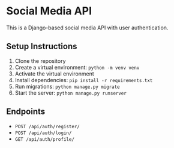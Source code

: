 # Social Media API

This is a Django-based social media API with user authentication.

## Setup Instructions

1. Clone the repository
2. Create a virtual environment: `python -m venv venv`
3. Activate the virtual environment
4. Install dependencies: `pip install -r requirements.txt`
5. Run migrations: `python manage.py migrate`
6. Start the server: `python manage.py runserver`

## Endpoints

- `POST /api/auth/register/`
- `POST /api/auth/login/`
- `GET /api/auth/profile/`